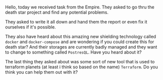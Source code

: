 Hello, today we received task from the Empire. They asked to go thru the death star project and find any potential problems.

They asked to write it all down and hand them the report or even fix it ourselves if it's possible.

They also have heard about this amazing new shielding technology called `docker` and `docker-compose` and are wondering if you could create this for death star? And their storages are currently badly managed and they want to change to something called `PostresQL`. Have you heard about it?


The last thing they asked about was some sort of new tool that is used to terraform planets (at least i think so based on the name) `Terraform`. Do you think you can help them out with it?
